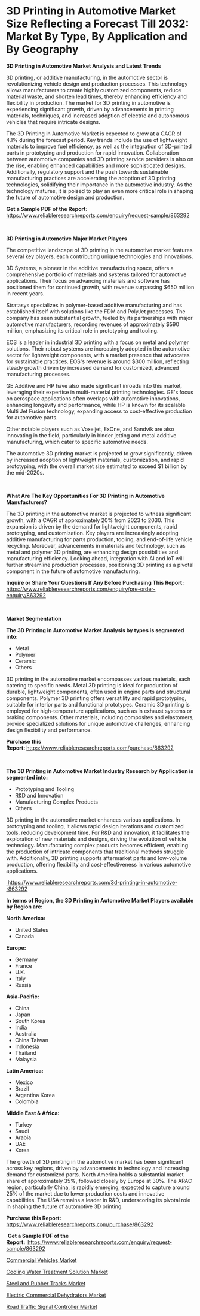 <p><h1>3D Printing in Automotive Market Size Reflecting a Forecast Till 2032: Market By Type, By Application and By Geography</h1></p><p><strong>3D Printing in Automotive Market Analysis and Latest Trends</strong></p>
<p><p>3D printing, or additive manufacturing, in the automotive sector is revolutionizing vehicle design and production processes. This technology allows manufacturers to create highly customized components, reduce material waste, and shorten lead times, thereby enhancing efficiency and flexibility in production. The market for 3D printing in automotive is experiencing significant growth, driven by advancements in printing materials, techniques, and increased adoption of electric and autonomous vehicles that require intricate designs.</p><p>The 3D Printing in Automotive Market is expected to grow at a CAGR of 4.1% during the forecast period. Key trends include the use of lightweight materials to improve fuel efficiency, as well as the integration of 3D-printed parts in prototyping and production for rapid innovation. Collaboration between automotive companies and 3D printing service providers is also on the rise, enabling enhanced capabilities and more sophisticated designs. Additionally, regulatory support and the push towards sustainable manufacturing practices are accelerating the adoption of 3D printing technologies, solidifying their importance in the automotive industry. As the technology matures, it is poised to play an even more critical role in shaping the future of automotive design and production.</p></p>
<p><strong>Get a Sample PDF of the Report:&nbsp;</strong> <a href="https://www.reliableresearchreports.com/enquiry/request-sample/863292?utm_campaign=3278&utm_medium=2&utm_source=Github&utm_content=ia&utm_term=30032025&utm_id=3d-printing-in-automotive">https://www.reliableresearchreports.com/enquiry/request-sample/863292</a></p>
<p>&nbsp;</p>
<p><strong>3D Printing in Automotive Major Market Players</strong></p>
<p><p>The competitive landscape of 3D printing in the automotive market features several key players, each contributing unique technologies and innovations. </p><p>3D Systems, a pioneer in the additive manufacturing space, offers a comprehensive portfolio of materials and systems tailored for automotive applications. Their focus on advancing materials and software has positioned them for continued growth, with revenue surpassing $650 million in recent years.</p><p>Stratasys specializes in polymer-based additive manufacturing and has established itself with solutions like the FDM and PolyJet processes. The company has seen substantial growth, fueled by its partnerships with major automotive manufacturers, recording revenues of approximately $590 million, emphasizing its critical role in prototyping and tooling.</p><p>EOS is a leader in industrial 3D printing with a focus on metal and polymer solutions. Their robust systems are increasingly adopted in the automotive sector for lightweight components, with a market presence that advocates for sustainable practices. EOS's revenue is around $300 million, reflecting steady growth driven by increased demand for customized, advanced manufacturing processes.</p><p>GE Additive and HP have also made significant inroads into this market, leveraging their expertise in multi-material printing technologies. GE's focus on aerospace applications often overlaps with automotive innovations, enhancing longevity and performance, while HP is known for its scalable Multi Jet Fusion technology, expanding access to cost-effective production for automotive parts.</p><p>Other notable players such as Voxeljet, ExOne, and Sandvik are also innovating in the field, particularly in binder jetting and metal additive manufacturing, which cater to specific automotive needs.</p><p>The automotive 3D printing market is projected to grow significantly, driven by increased adoption of lightweight materials, customization, and rapid prototyping, with the overall market size estimated to exceed $1 billion by the mid-2020s.</p></p>
<p>&nbsp;</p>
<p><strong>What Are The Key Opportunities For 3D Printing in Automotive Manufacturers?</strong></p>
<p><p>The 3D printing in the automotive market is projected to witness significant growth, with a CAGR of approximately 20% from 2023 to 2030. This expansion is driven by the demand for lightweight components, rapid prototyping, and customization. Key players are increasingly adopting additive manufacturing for parts production, tooling, and end-of-life vehicle recycling. Moreover, advancements in materials and technology, such as metal and polymer 3D printing, are enhancing design possibilities and manufacturing efficiency. Looking ahead, integration with AI and IoT will further streamline production processes, positioning 3D printing as a pivotal component in the future of automotive manufacturing.</p></p>
<p><strong>Inquire or Share Your Questions If Any Before Purchasing This Report:</strong> <a href="https://www.reliableresearchreports.com/enquiry/pre-order-enquiry/863292?utm_campaign=3278&utm_medium=2&utm_source=Github&utm_content=ia&utm_term=30032025&utm_id=3d-printing-in-automotive">https://www.reliableresearchreports.com/enquiry/pre-order-enquiry/863292</a></p>
<p>&nbsp;</p>
<p><strong>Market Segmentation</strong></p>
<p><strong>The 3D Printing in Automotive Market Analysis by types is segmented into:</strong></p>
<p><ul><li>Metal</li><li>Polymer</li><li>Ceramic</li><li>Others</li></ul></p>
<p><p>3D printing in the automotive market encompasses various materials, each catering to specific needs. Metal 3D printing is ideal for production of durable, lightweight components, often used in engine parts and structural components. Polymer 3D printing offers versatility and rapid prototyping, suitable for interior parts and functional prototypes. Ceramic 3D printing is employed for high-temperature applications, such as in exhaust systems or braking components. Other materials, including composites and elastomers, provide specialized solutions for unique automotive challenges, enhancing design flexibility and performance.</p></p>
<p><strong>Purchase this Report:&nbsp;</strong><a href="https://www.reliableresearchreports.com/purchase/863292?utm_campaign=3278&utm_medium=2&utm_source=Github&utm_content=ia&utm_term=30032025&utm_id=3d-printing-in-automotive">https://www.reliableresearchreports.com/purchase/863292</a></p>
<p>&nbsp;</p>
<p><strong>The 3D Printing in Automotive Market Industry Research by Application is segmented into:</strong></p>
<p><ul><li>Prototyping and Tooling</li><li>R&D and Innovation</li><li>Manufacturing Complex Products</li><li>Others</li></ul></p>
<p><p>3D printing in the automotive market enhances various applications. In prototyping and tooling, it allows rapid design iterations and customized tools, reducing development time. For R&D and innovation, it facilitates the exploration of new materials and designs, driving the evolution of vehicle technology. Manufacturing complex products becomes efficient, enabling the production of intricate components that traditional methods struggle with. Additionally, 3D printing supports aftermarket parts and low-volume production, offering flexibility and cost-effectiveness in various automotive applications.</p></p>
<p><a href="https://www.reliableresearchreports.com/3d-printing-in-automotive-r863292?utm_campaign=3278&utm_medium=2&utm_source=Github&utm_content=ia&utm_term=30032025&utm_id=3d-printing-in-automotive">&nbsp;https://www.reliableresearchreports.com/3d-printing-in-automotive-r863292</a></p>
<p><strong>In terms of Region, the 3D Printing in Automotive Market Players available by Region are:</strong></p>
<p>
    <p> <strong> North America: </strong>
        <ul>
            <li>United States</li>
            <li>Canada</li>
        </ul>
        </p> 
    <p> <strong> Europe: </strong>
        <ul>
            <li>Germany</li>
            <li>France</li>
            <li>U.K.</li>
            <li>Italy</li>
            <li>Russia</li>
        </ul>
        </p> 
    <p> <strong> Asia-Pacific: </strong>
        <ul>
            <li>China</li>
            <li>Japan</li>
            <li>South Korea</li>
            <li>India</li>
            <li>Australia</li>
            <li>China Taiwan</li>
            <li>Indonesia</li>
            <li>Thailand</li>
            <li>Malaysia</li>
        </ul>
        </p> 
    <p> <strong> Latin America: </strong>
        <ul>
            <li>Mexico</li>
            <li>Brazil</li>
            <li>Argentina Korea</li>
            <li>Colombia</li>
        </ul>
        </p> 
    <p> <strong> Middle East & Africa: </strong>
        <ul>
            <li>Turkey</li>
            <li>Saudi</li>
            <li>Arabia</li>
            <li>UAE</li>
            <li>Korea</li>
        </ul>
    </p>
    </p>
<p><p>The growth of 3D printing in the automotive market has been significant across key regions, driven by advancements in technology and increasing demand for customized parts. North America holds a substantial market share of approximately 35%, followed closely by Europe at 30%. The APAC region, particularly China, is rapidly emerging, expected to capture around 25% of the market due to lower production costs and innovative capabilities. The USA remains a leader in R&D, underscoring its pivotal role in shaping the future of automotive 3D printing.</p></p>
<p><strong>Purchase this Report: </strong><a href="https://www.reliableresearchreports.com/purchase/863292?utm_campaign=3278&utm_medium=2&utm_source=Github&utm_content=ia&utm_term=30032025&utm_id=3d-printing-in-automotive">https://www.reliableresearchreports.com/purchase/863292</a></p>
<p>&nbsp;<strong>Get a Sample PDF of the Report:&nbsp;&nbsp;</strong><a href="https://www.reliableresearchreports.com/enquiry/request-sample/863292?utm_campaign=3278&utm_medium=2&utm_source=Github&utm_content=ia&utm_term=30032025&utm_id=3d-printing-in-automotive">https://www.reliableresearchreports.com/enquiry/request-sample/863292</a></p>
<p><strong></strong></p>
<p><p><a href="https://github.com/guyotkiferhi/Market-Research-Report-List-1/blob/main/commercial-vehicles-market.md?utm_campaign=3278&utm_medium=2&utm_source=Github&utm_content=ia&utm_term=30032025&utm_id=3d-printing-in-automotive">Commercial Vehicles Market</a></p><p><a href="https://www.linkedin.com/pulse/cooling-water-treatment-solution-market-outlook-from-2025-gmake?utm_campaign=3278&utm_medium=2&utm_source=Github&utm_content=ia&utm_term=30032025&utm_id=3d-printing-in-automotive">Cooling Water Treatment Solution Market</a></p><p><a href="https://www.linkedin.com/pulse/comprehensive-review-steel-rubber-tracks-market-size-revenue-szope?utm_campaign=3278&utm_medium=2&utm_source=Github&utm_content=ia&utm_term=30032025&utm_id=3d-printing-in-automotive">Steel and Rubber Tracks Market</a></p><p><a href="https://www.linkedin.com/pulse/key-trends-revenue-potential-global-electric-commercial-crwje?utm_campaign=3278&utm_medium=2&utm_source=Github&utm_content=ia&utm_term=30032025&utm_id=3d-printing-in-automotive">Electric Commercial Dehydrators Market</a></p><p><a href="https://www.linkedin.com/pulse/road-traffic-signal-controller-market-size-overview-jmcje?utm_campaign=3278&utm_medium=2&utm_source=Github&utm_content=ia&utm_term=30032025&utm_id=3d-printing-in-automotive">Road Traffic Signal Controller Market</a></p></p>